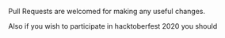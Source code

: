Pull Requests are welcomed for making any useful changes.

Also if you wish to participate in hacktoberfest 2020 you should
